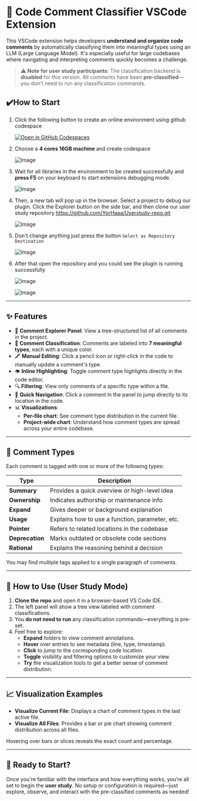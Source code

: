# 🧠 Code Comment Classifier VSCode Extension

This VSCode extension helps developers **understand and organize code comments** by automatically classifying them into meaningful types using an LLM (Large Language Model). It's especially useful for large codebases where navigating and interpreting comments quickly becomes a challenge.

> ⚠️ **Note for user study participants**: The classification backend is **disabled** for this version. All comments have been **pre-classified**—you don’t need to run any classification commands.



## ✔️How to Start

1. Click the following  button to create an online environment using github codespace

   <a href="https://github.com/codespaces/new?hide_repo_select=true&ref=main&repo=YorHaaa/ClassiCode" target="_blank">
     <img src="https://github.com/codespaces/badge.svg" alt="Open in GitHub Codespaces">
   </a>

2. Choose a **4 cores 16GB machine** and create codespace

   ![Image](https://github.com/user-attachments/assets/6b3f3162-e8da-432c-ae65-ebfc0c2d4d99)

3. Wait for all libraries in the environment to be created successfully and **press F5** on your keyboard to start extensions debugging mode.

   ![Image](https://github.com/user-attachments/assets/20939d09-d72d-4922-bb3f-2d144539c14c)

4. Then, a new tab will pop up in the browser. Select a project to debug our plugin. Click the Explorer button on the side bar, and then clone our user study repository https://github.com/YorHaaa/Userstudy-repo.git

   ![Image](https://github.com/user-attachments/assets/d7783dd5-502b-4ce5-96fa-c11d462383b5)

5. Don't change anything just press the button `Select as Repository Destination`

   ![Image](https://github.com/user-attachments/assets/f618b6db-cc14-48d7-af43-9e600a70759c)

6. After that open the repository and you could see the plugin is running successfully

   ![Image](https://github.com/user-attachments/assets/dca2e5bd-6c5d-441d-a5e4-366f33670ea8)

   ![Image](https://github.com/user-attachments/assets/0f082986-6bd3-429a-946b-97018ad3408e)

------

## ✨ Features

- 📁 **Comment Explorer Panel**: View a tree-structured list of all comments in the project.
- 🎨 **Comment Classification**: Comments are labeled into **7 meaningful types**, each with a unique color.
- 🖍️ **Manual Editing**: Click a pencil icon or right-click in the code to manually update a comment's type.
- 👁️ **Inline Highlighting**: Toggle comment type highlights directly in the code editor.
- 🔍 **Filtering**: View only comments of a specific type within a file.
- 📌 **Quick Navigation**: Click a comment in the panel to jump directly to its location in the code.
- 📊 **Visualizations**:
  - **Per-file chart**: See comment type distribution in the current file.
  - **Project-wide chart**: Understand how comment types are spread across your entire codebase.

------

## 🧩 Comment Types

Each comment is tagged with one or more of the following types:

| Type            | Description                                     |
| --------------- | ----------------------------------------------- |
| **Summary**     | Provides a quick overview or high-level idea    |
| **Ownership**   | Indicates authorship or maintenance info        |
| **Expand**      | Gives deeper or background explanation          |
| **Usage**       | Explains how to use a function, parameter, etc. |
| **Pointer**     | Refers to related locations in the codebase     |
| **Deprecation** | Marks outdated or obsolete code sections        |
| **Rational**    | Explains the reasoning behind a decision        |



You may find multiple tags applied to a single paragraph of comments.

------

## 🧪 How to Use (User Study Mode)

1. **Clone the repo** and open it in a browser-based VS Code IDE.
2. The left panel will show a tree view labeled with comment classifications.
3. You **do not need to run** any classification commands—everything is pre-set.
4. Feel free to explore:
   - **Expand** folders to view comment annotations.
   - **Hover** over entries to see metadata (line, type, timestamp).
   - **Click** to jump to the corresponding code location.
   - **Toggle** visibility and filtering options to customize your view.
   - **Try** the visualization tools to get a better sense of comment distribution.

------

## 📈 Visualization Examples

- **Visualize Current File**: Displays a chart of comment types in the last active file.
- **Visualize All Files**: Provides a bar or pie chart showing comment distribution across all files.

Hovering over bars or slices reveals the exact count and percentage.

------

## 🚀 Ready to Start?

Once you're familiar with the interface and how everything works, you’re all set to begin the **user study**. No setup or configuration is required—just explore, observe, and interact with the pre-classified comments as needed!